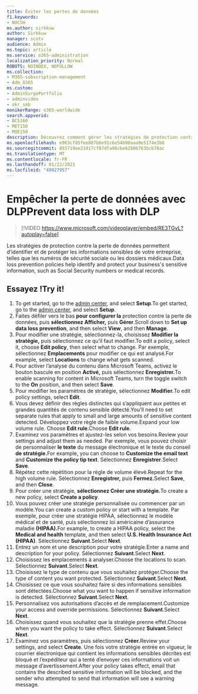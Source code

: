 ```yaml
---
title: Éviter les pertes de données
f1.keywords:
- NOCSH
ms.author: sirkkuw
author: Sirkkuw
manager: scotv
audience: Admin
ms.topic: article
ms.service: o365-administration
localization_priority: Normal
ROBOTS: NOINDEX, NOFOLLOW
ms.collection:
- M365-subscription-management
- Adm_O365
ms.custom:
- AdminSurgePortfolio
- adminvideo
- okr_smb
monikerRange: o365-worldwide
search.appverid:
- BCS160
- MET150
- MOE150
description: Découvrez comment gérer les stratégies de protection contre la perte de données.
ms.openlocfilehash: e963cf85fee887b6e91c6e54b00aaa9e5174e3b6
ms.sourcegitcommit: 855719ee21017cf87dfa98cbe62806763bcb78ac
ms.translationtype: MT
ms.contentlocale: fr-FR
ms.lasthandoff: 01/22/2021
ms.locfileid: "49927957"
---
```

# <a name="prevent-data-loss-with-dlp"></a><span data-ttu-id="d7116-103">Empêcher la perte de données avec DLP</span><span class="sxs-lookup"><span data-stu-id="d7116-103">Prevent data loss with DLP</span></span>

> [!VIDEO https://www.microsoft.com/videoplayer/embed/RE3TGvL?autoplay=false]

<span data-ttu-id="d7116-104">Les stratégies de protection contre la perte de données permettent d’identifier et de protéger les informations sensibles de votre entreprise, telles que les numéros de sécurité sociale ou les dossiers médicaux.</span><span class="sxs-lookup"><span data-stu-id="d7116-104">Data loss prevention policies help identify and protect your business's sensitive information, such as Social Security numbers or medical records.</span></span> 

## <a name="try-it"></a><span data-ttu-id="d7116-105">Essayez !</span><span class="sxs-lookup"><span data-stu-id="d7116-105">Try it!</span></span>

1. <span data-ttu-id="d7116-106">To get started, go to the [admin center](https://admin.microsoft.com), and select **Setup**.</span><span class="sxs-lookup"><span data-stu-id="d7116-106">To get started, go to the [admin center](https://admin.microsoft.com), and select **Setup**.</span></span>
1. <span data-ttu-id="d7116-107">Faites défiler vers le bas **pour configurer la** protection contre la perte de données, puis **sélectionnez Afficher,** puis **Gérer**.</span><span class="sxs-lookup"><span data-stu-id="d7116-107">Scroll down to **Set up data loss prevention**, and then select **View**, and then **Manage**.</span></span>
1. <span data-ttu-id="d7116-108">Pour modifier une stratégie, sélectionnez-la, choisissez **Modifier la stratégie,** puis sélectionnez ce qu’il faut modifier.</span><span class="sxs-lookup"><span data-stu-id="d7116-108">To edit a policy, select it, choose **Edit policy**, then select what to change.</span></span> <span data-ttu-id="d7116-109">Par exemple, sélectionnez **Emplacements** pour modifier ce qui est analysé.</span><span class="sxs-lookup"><span data-stu-id="d7116-109">For example, select **Locations** to change what gets scanned.</span></span>
1. <span data-ttu-id="d7116-110">Pour activer l’analyse du contenu dans Microsoft Teams, activez le bouton bascule en position **Activé,** puis sélectionnez **Enregistrer.**</span><span class="sxs-lookup"><span data-stu-id="d7116-110">To enable scanning for content in Microsoft Teams, turn the toggle switch to the **On** position, and then select **Save**.</span></span>
1. <span data-ttu-id="d7116-111">Pour modifier les paramètres de stratégie, sélectionnez **Modifier.**</span><span class="sxs-lookup"><span data-stu-id="d7116-111">To edit policy settings, select **Edit**.</span></span>
1. <span data-ttu-id="d7116-112">Vous devez définir des règles distinctes qui s’appliquent aux petites et grandes quantités de contenu sensible détecté.</span><span class="sxs-lookup"><span data-stu-id="d7116-112">You'll need to set separate rules that apply to small and large amounts of sensitive content detected.</span></span> <span data-ttu-id="d7116-113">Développez votre règle de faible volume.</span><span class="sxs-lookup"><span data-stu-id="d7116-113">Expand your low volume rule.</span></span> <span data-ttu-id="d7116-114">Choose **Edit rule**.</span><span class="sxs-lookup"><span data-stu-id="d7116-114">Choose **Edit rule**.</span></span>
1. <span data-ttu-id="d7116-115">Examinez vos paramètres et ajustez-les selon vos besoins.</span><span class="sxs-lookup"><span data-stu-id="d7116-115">Review your settings and adjust them as needed.</span></span> <span data-ttu-id="d7116-116">Par exemple, vous pouvez choisir de personnaliser **le texte** du message électronique et le texte du conseil **de stratégie.**</span><span class="sxs-lookup"><span data-stu-id="d7116-116">For example, you can choose to **Customize the email text** and **Customize the policy tip text**.</span></span> <span data-ttu-id="d7116-117">Sélectionnez **Enregistrer**.</span><span class="sxs-lookup"><span data-stu-id="d7116-117">Select **Save**.</span></span>
1. <span data-ttu-id="d7116-118">Répétez cette répétition pour la règle de volume élevé.</span><span class="sxs-lookup"><span data-stu-id="d7116-118">Repeat for the high volume rule.</span></span> <span data-ttu-id="d7116-119">Sélectionnez **Enregistrer,** puis **Fermez.**</span><span class="sxs-lookup"><span data-stu-id="d7116-119">Select **Save**, and then **Close**.</span></span>
1. <span data-ttu-id="d7116-120">Pour créer une stratégie, **sélectionnez Créer une stratégie.**</span><span class="sxs-lookup"><span data-stu-id="d7116-120">To create a new policy, select **Create a policy**.</span></span>
1. <span data-ttu-id="d7116-121">Vous pouvez créer une stratégie personnalisée ou commencer par un modèle.</span><span class="sxs-lookup"><span data-stu-id="d7116-121">You can create a custom policy or start with a template.</span></span> <span data-ttu-id="d7116-122">Par exemple, pour créer une stratégie  HIPAA, sélectionnez le modèle médical et de santé, puis sélectionnez loi américaine d’assurance maladie **(HIPAA).**</span><span class="sxs-lookup"><span data-stu-id="d7116-122">For example, to create a HIPAA policy, select the **Medical and health** template, and then select **U.S. Health Insurance Act (HIPAA)**.</span></span> <span data-ttu-id="d7116-123">Sélectionnez **Suivant**.</span><span class="sxs-lookup"><span data-stu-id="d7116-123">Select **Next**.</span></span>
1. <span data-ttu-id="d7116-124">Entrez un nom et une description pour votre stratégie.</span><span class="sxs-lookup"><span data-stu-id="d7116-124">Enter a name and description for your policy.</span></span> <span data-ttu-id="d7116-125">Sélectionnez **Suivant**.</span><span class="sxs-lookup"><span data-stu-id="d7116-125">Select **Next**.</span></span>
1. <span data-ttu-id="d7116-126">Choisissez les emplacements à analyser.</span><span class="sxs-lookup"><span data-stu-id="d7116-126">Choose the locations to scan.</span></span> <span data-ttu-id="d7116-127">Sélectionnez **Suivant**.</span><span class="sxs-lookup"><span data-stu-id="d7116-127">Select **Next**.</span></span>
1. <span data-ttu-id="d7116-128">Choisissez le type de contenu que vous souhaitez protéger.</span><span class="sxs-lookup"><span data-stu-id="d7116-128">Choose the type of content you want protected.</span></span> <span data-ttu-id="d7116-129">Sélectionnez **Suivant**.</span><span class="sxs-lookup"><span data-stu-id="d7116-129">Select **Next**.</span></span>
1. <span data-ttu-id="d7116-130">Choisissez ce que vous souhaitez faire si des informations sensibles sont détectées.</span><span class="sxs-lookup"><span data-stu-id="d7116-130">Choose what you want to happen if sensitive information is detected.</span></span> <span data-ttu-id="d7116-131">Sélectionnez **Suivant**.</span><span class="sxs-lookup"><span data-stu-id="d7116-131">Select **Next**.</span></span>
1. <span data-ttu-id="d7116-132">Personnalisez vos autorisations d’accès et de remplacement.</span><span class="sxs-lookup"><span data-stu-id="d7116-132">Customize your access and override permissions.</span></span> <span data-ttu-id="d7116-133">Sélectionnez **Suivant**.</span><span class="sxs-lookup"><span data-stu-id="d7116-133">Select **Next**.</span></span>
1. <span data-ttu-id="d7116-134">Choisissez quand vous souhaitez que la stratégie prenne effet.</span><span class="sxs-lookup"><span data-stu-id="d7116-134">Choose when you want the policy to take effect.</span></span> <span data-ttu-id="d7116-135">Sélectionnez **Suivant**.</span><span class="sxs-lookup"><span data-stu-id="d7116-135">Select **Next**.</span></span>
1. <span data-ttu-id="d7116-136">Examinez vos paramètres, puis sélectionnez **Créer.**</span><span class="sxs-lookup"><span data-stu-id="d7116-136">Review your settings, and select **Create**.</span></span> <span data-ttu-id="d7116-137">Une fois votre stratégie entrée en vigueur, le courrier électronique qui contient les informations sensibles décrites est bloqué et l’expéditeur qui a tenté d’envoyer ces informations voit un message d’avertissement.</span><span class="sxs-lookup"><span data-stu-id="d7116-137">After your policy takes effect, email that contains the described sensitive information will be blocked, and the sender who attempted to send that information will see a warning message.</span></span>